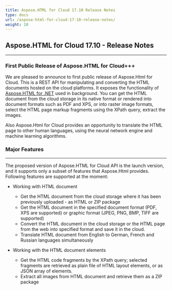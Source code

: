 ```yaml
---
title: Aspose.HTML for Cloud 17.10 Release Notes
type: docs
url: /aspose-html-for-cloud-17-10-release-notes/
weight: 10
---
```

## **Aspose.HTML for Cloud 17.10 - Release Notes**

- - -

### **First Public Release of Aspose.HTML for Cloud+++**

We are pleased to announce to first public release of Aspose.Html for Cloud. This is a REST API for manipulating and converting the HTML documents hosted on the cloud platforms. It exposes the functionality of [Aspose.HTML for .NET](https://products.aspose.com/html/net) used in background. You can get the HTML document from the cloud storage in its native format or rendered into document formats such as PDF and XPS, or into raster image formats, select the HTML page markup fragments using the XPath query, extract the images.

Also Aspose.Html for Cloud provides an opportunity to translate the HTML page to other human languages, using the neural network engine and machine learning algorithms.

### **Major Features**

- - -

The proposed version of Aspose.HTML for Cloud API is the launch version, and it supports only a subset of features that Aspose.Html provides. Following features are supported at the moment:

* Working with HTML document

  * Get the HTML document from the cloud storage where it has been previously uploaded - as HTML or ZIP package
  * Get the HTML document in the specified document format (PDF, XPS are supported) or graphic format (JPEG, PNG, BMP, TIFF are supported)
  * Convert the HTML document in the cloud storage or the HTML page from the web into specified format and save it in the cloud.
  * Translate HTML document from English to German, French and Russian languages simultaneously
* Working with the HTML document elements

  * Get the HTML code fragments by the XPath query; selected fragments are retrieved as plain file of HTML layout elements, or as JSON array of elements.
  * Extract all images from HTML document and retrieve them as a ZIP package